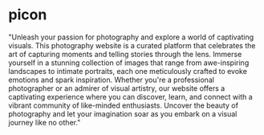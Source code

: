 # picon
"Unleash your passion for photography and explore a world of captivating visuals. This photography website is a curated platform that celebrates the art of capturing moments and telling stories through the lens. Immerse yourself in a stunning collection of images that range from awe-inspiring landscapes to intimate portraits, each one meticulously crafted to evoke emotions and spark inspiration. Whether you're a professional photographer or an admirer of visual artistry, our website offers a captivating experience where you can discover, learn, and connect with a vibrant community of like-minded enthusiasts. Uncover the beauty of photography and let your imagination soar as you embark on a visual journey like no other."
